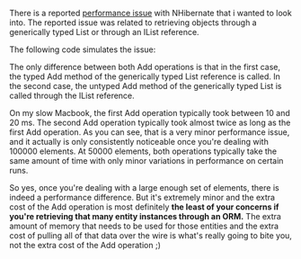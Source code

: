There is a reported <a href="http://nhjira.koah.net/browse/NH-1079">performance issue</a> with NHibernate that i wanted to look into.  The reported issue was related to retrieving objects through a generically typed List or through an IList reference.  

The following code simulates the issue:

<script src="https://gist.github.com/3684498.js?file=s1.cs"></script>

The only difference between both Add operations is that in the first case, the typed Add method of the generically typed List reference is called.  In the second case, the untyped Add method of the generically typed List is called through the IList reference.

On my slow Macbook, the first Add operation typically took between 10 and 20 ms.  The second Add operation typically took almost twice as long as the first Add operation.  As you can see, that is a very minor performance issue, and it actually is only consistently noticeable once you're dealing with 100000 elements.  At 50000 elements, both operations typically take the same amount of time with only minor variations in performance on certain runs.

So yes, once you're dealing with a large enough set of elements, there is indeed a performance difference.  But it's extremely minor and the extra cost of the Add operation is most definitely <strong>the least of your concerns if you're retrieving that many entity instances through an ORM.</strong>  The extra amount of memory that needs to be used for those entities and the extra cost of pulling all of that data over the wire is what's really going to bite you, not the extra cost of the Add operation ;)